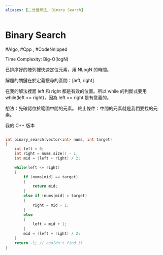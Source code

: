 ```yaml
---
aliases: [二分搜尋法, Binary Search]
---
```


# Binary Search
#Algo, #Cpp , #CodeNnipped

Time Complexity: Big-O(logN)

已排序好的陣列裡快速定位元素，用 NLogN 的時間。

解題的關鍵在於定義搜尋的區間：[left, right]

在我的解法裡面 left 和 right 都是有效的位置。所以 while 的判斷式要用 while(left <= right)，因為 left == right 是有意義的。

想法：先確認位於範圍中間的元素。
終止條件：中間的元素就是我們要找的元素。

我的 C++ 版本
```cpp

int binary_search(vector<int> nums, int target)
{
	int left = 0;
	int right = nums.size() - 1;
	int mid = (left + right) / 2;

	while(left <= right)
	{
		if (nums[mid] == target)
		{
			return mid;
		}
		else if (nums[mid] > target) 
		{
			right = mid - 1;
		}
		else
		{
			left = mid + 1;
		}
		mid = (left + right) / 2;
	}
	return -1; // couldn't find it
}
```
